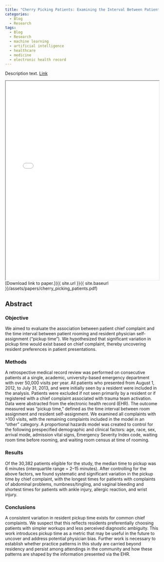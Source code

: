 ```yaml
---
title: "Cherry Picking Patients: Examining the Interval Between Patient Rooming and Resident Self-assignment"
categories:
  - Blog
  - Research
tags:
  - Blog
  - Research
  - machine learning
  - artificial intelligence
  - healthcare
  - medicine
  - electronic health record
---
```


Description text. [Link](https://doi.org/10.1111/acem.12895) 


<iframe src="{{ site.url }}{{ site.baseurl }}/assets/papers/cherry_picking_patients.pdf" 
    style="aspect-ratio: 8.5 / 11;"
    width="100%" 
>
</iframe>
[Download link to paper.]({{ site.url }}{{ site.baseurl }}/assets/papers/cherry_picking_patients.pdf)


## Abstract
### Objective
We aimed to evaluate the association between patient chief complaint and the time interval between patient rooming and resident physician self-assignment (“pickup time”). We hypothesized that significant variation in pickup time would exist based on chief complaint, thereby uncovering resident preferences in patient presentations.
### Methods
A retrospective medical record review was performed on consecutive patients at a single, academic, university-based emergency department with over 50,000 visits per year. All patients who presented from August 1, 2012, to July 31, 2013, and were initially seen by a resident were included in the analysis. Patients were excluded if not seen primarily by a resident or if registered with a chief complaint associated with trauma team activation. Data were abstracted from the electronic health record (EHR). The outcome measured was “pickup time,” defined as the time interval between room assignment and resident self-assignment. We examined all complaints with >100 visits, with the remaining complaints included in the model in an “other” category. A proportional hazards model was created to control for the following prespecified demographic and clinical factors: age, race, sex, arrival mode, admission vital signs, Emergency Severity Index code, waiting room time before rooming, and waiting room census at time of rooming.
### Results
Of the 30,382 patients eligible for the study, the median time to pickup was 6 minutes (interquartile range = 2–15 minutes). After controlling for the above factors, we found systematic and significant variation in the pickup time by chief complaint, with the longest times for patients with complaints of abdominal problems, numbness/tingling, and vaginal bleeding and shortest times for patients with ankle injury, allergic reaction, and wrist injury.
### Conclusions
A consistent variation in resident pickup time exists for common chief complaints. We suspect that this reflects residents preferentially choosing patients with simpler workups and less perceived diagnostic ambiguity. This work introduces pickup time as a metric that may be useful in the future to uncover and address potential physician bias. Further work is necessary to establish whether practice patterns in this study are carried beyond residency and persist among attendings in the community and how these patterns are shaped by the information presented via the EHR.

